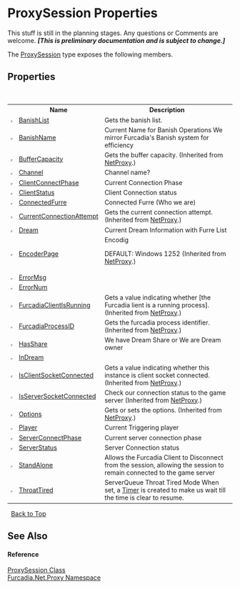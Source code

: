 # ProxySession Properties
This stuff is still in the planning stages. Any questions or Comments are welcome. _**\[This is preliminary documentation and is subject to change.\]**_

The <a href="T_Furcadia_Net_Proxy_ProxySession">ProxySession</a> type exposes the following members.


## Properties
&nbsp;<table><tr><th></th><th>Name</th><th>Description</th></tr><tr><td>![Public property](media/pubproperty.gif "Public property")</td><td><a href="P_Furcadia_Net_Proxy_ProxySession_BanishList">BanishList</a></td><td>
Gets the banish list.</td></tr><tr><td>![Public property](media/pubproperty.gif "Public property")</td><td><a href="P_Furcadia_Net_Proxy_ProxySession_BanishName">BanishName</a></td><td>
Current Name for Banish Operations 
We mirror Furcadia's Banish system for efficiency</td></tr><tr><td>![Public property](media/pubproperty.gif "Public property")</td><td><a href="P_Furcadia_Net_NetProxy_BufferCapacity">BufferCapacity</a></td><td>
Gets the buffer capacity.
 (Inherited from <a href="T_Furcadia_Net_NetProxy">NetProxy</a>.)</td></tr><tr><td>![Public property](media/pubproperty.gif "Public property")</td><td><a href="P_Furcadia_Net_Proxy_ProxySession_Channel">Channel</a></td><td>
Channel name?</td></tr><tr><td>![Public property](media/pubproperty.gif "Public property")</td><td><a href="P_Furcadia_Net_Proxy_ProxySession_ClientConnectPhase">ClientConnectPhase</a></td><td>
Current Connection Phase</td></tr><tr><td>![Public property](media/pubproperty.gif "Public property")</td><td><a href="P_Furcadia_Net_Proxy_ProxySession_ClientStatus">ClientStatus</a></td><td>
Client Connection status</td></tr><tr><td>![Public property](media/pubproperty.gif "Public property")</td><td><a href="P_Furcadia_Net_Proxy_ProxySession_ConnectedFurre">ConnectedFurre</a></td><td>
Connected Furre (Who we are)</td></tr><tr><td>![Public property](media/pubproperty.gif "Public property")</td><td><a href="P_Furcadia_Net_NetProxy_CurrentConnectionAttempt">CurrentConnectionAttempt</a></td><td>
Gets the current connection attempt.
 (Inherited from <a href="T_Furcadia_Net_NetProxy">NetProxy</a>.)</td></tr><tr><td>![Public property](media/pubproperty.gif "Public property")</td><td><a href="P_Furcadia_Net_Proxy_ProxySession_Dream">Dream</a></td><td>
Current Dream Information with Furre List</td></tr><tr><td>![Public property](media/pubproperty.gif "Public property")</td><td><a href="P_Furcadia_Net_NetProxy_EncoderPage">EncoderPage</a></td><td>
Encodig 

 DEFAULT: Windows 1252
 (Inherited from <a href="T_Furcadia_Net_NetProxy">NetProxy</a>.)</td></tr><tr><td>![Public property](media/pubproperty.gif "Public property")</td><td><a href="P_Furcadia_Net_Proxy_ProxySession_ErrorMsg">ErrorMsg</a></td><td></td></tr><tr><td>![Public property](media/pubproperty.gif "Public property")</td><td><a href="P_Furcadia_Net_Proxy_ProxySession_ErrorNum">ErrorNum</a></td><td></td></tr><tr><td>![Public property](media/pubproperty.gif "Public property")</td><td><a href="P_Furcadia_Net_NetProxy_FurcadiaClientIsRunning">FurcadiaClientIsRunning</a></td><td>
Gets a value indicating whether [the Furcadia lient is a running process].
 (Inherited from <a href="T_Furcadia_Net_NetProxy">NetProxy</a>.)</td></tr><tr><td>![Public property](media/pubproperty.gif "Public property")</td><td><a href="P_Furcadia_Net_NetProxy_FurcadiaProcessID">FurcadiaProcessID</a></td><td>
Gets the furcadia process identifier.
 (Inherited from <a href="T_Furcadia_Net_NetProxy">NetProxy</a>.)</td></tr><tr><td>![Public property](media/pubproperty.gif "Public property")</td><td><a href="P_Furcadia_Net_Proxy_ProxySession_HasShare">HasShare</a></td><td>
We have Dream Share or We are Dream owner</td></tr><tr><td>![Public property](media/pubproperty.gif "Public property")</td><td><a href="P_Furcadia_Net_Proxy_ProxySession_InDream">InDream</a></td><td></td></tr><tr><td>![Public property](media/pubproperty.gif "Public property")</td><td><a href="P_Furcadia_Net_NetProxy_IsClientSocketConnected">IsClientSocketConnected</a></td><td>
Gets a value indicating whether this instance is client socket connected.
 (Inherited from <a href="T_Furcadia_Net_NetProxy">NetProxy</a>.)</td></tr><tr><td>![Public property](media/pubproperty.gif "Public property")</td><td><a href="P_Furcadia_Net_NetProxy_IsServerSocketConnected">IsServerSocketConnected</a></td><td>
Check our connection status to the game server
 (Inherited from <a href="T_Furcadia_Net_NetProxy">NetProxy</a>.)</td></tr><tr><td>![Public property](media/pubproperty.gif "Public property")</td><td><a href="P_Furcadia_Net_NetProxy_Options">Options</a></td><td>
Gets or sets the options.
 (Inherited from <a href="T_Furcadia_Net_NetProxy">NetProxy</a>.)</td></tr><tr><td>![Public property](media/pubproperty.gif "Public property")</td><td><a href="P_Furcadia_Net_Proxy_ProxySession_Player">Player</a></td><td>
Current Triggering player</td></tr><tr><td>![Public property](media/pubproperty.gif "Public property")</td><td><a href="P_Furcadia_Net_Proxy_ProxySession_ServerConnectPhase">ServerConnectPhase</a></td><td>
Current server connection phase</td></tr><tr><td>![Public property](media/pubproperty.gif "Public property")</td><td><a href="P_Furcadia_Net_Proxy_ProxySession_ServerStatus">ServerStatus</a></td><td>
Server Connection status</td></tr><tr><td>![Public property](media/pubproperty.gif "Public property")</td><td><a href="P_Furcadia_Net_Proxy_ProxySession_StandAlone">StandAlone</a></td><td>
Allows the Furcadia Client to Disconnect from the session, allowing the session to remain connected to the game server</td></tr><tr><td>![Public property](media/pubproperty.gif "Public property")</td><td><a href="P_Furcadia_Net_Proxy_ProxySession_ThroatTired">ThroatTired</a></td><td>
ServerQueue Throat Tired Mode 
When set, a <a href="http://msdn2.microsoft.com/en-us/library/saba8ksx" target="_blank">Timer</a> is created to make us wait till the time is clear to resume.</td></tr></table>&nbsp;
<a href="#proxysession-properties">Back to Top</a>

## See Also


#### Reference
<a href="T_Furcadia_Net_Proxy_ProxySession">ProxySession Class</a><br /><a href="N_Furcadia_Net_Proxy">Furcadia.Net.Proxy Namespace</a><br />